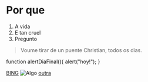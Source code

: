 # Por que

1. A vida
1. E tan cruel
1. Pregunto

> Voume tirar de un puente
>Christian, todos os dias.

function alertDiaFinal(){
    alert("hoy!");
  }
  
[BING](http://google.com)
![Algo](https://helpx.adobe.com/content/dam/help/en/photoshop/using/convert-color-image-black-white/jcr_content/main-pars/before_and_after/image-before/Landscape-Color.jpg)
[outra](referencias.md)
